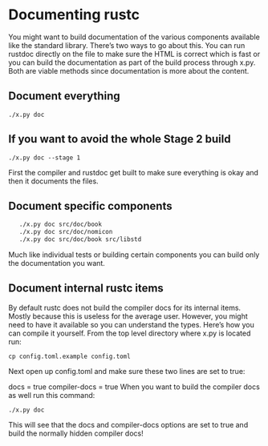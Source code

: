 # Documenting rustc

You might want to build documentation of the various components 
available like the standard library. There’s two ways to go about this.
 You can run rustdoc directly on the file to make sure the HTML is 
 correct which is fast or you can build the documentation as part of the 
 build process through x.py. Both are viable methods since documentation 
 is more about the content.

## Document everything

   `./x.py doc`

## If you want to avoid the whole Stage 2 build

   `./x.py doc --stage 1`

First the compiler and rustdoc get built to make sure everything is okay 
and then it documents the files.

## Document specific components

```bash
   ./x.py doc src/doc/book
   ./x.py doc src/doc/nomicon
   ./x.py doc src/doc/book src/libstd
```

Much like individual tests or building certain components you can build only
 the documentation you want.

## Document internal rustc items
By default rustc does not build the compiler docs for its internal items. 
Mostly because this is useless for the average user. However, you might need 
to have it available so you can understand the types. Here’s how you can 
compile it yourself. From the top level directory where x.py is located run:

    cp config.toml.example config.toml

Next open up config.toml and make sure these two lines are set to true:

docs = true
compiler-docs = true
When you want to build the compiler docs as well run this command:

   `./x.py doc`

This will see that the docs and compiler-docs options are set to true 
and build the normally hidden compiler docs!